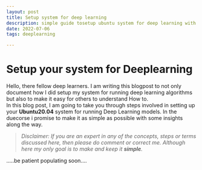 ```yaml
---
layout: post
title: Setup system for deep learning
description: simple guide tosetup ubuntu system for deep learning with cuda.
date: 2022-07-06
tags: deeplearning

---
```

# Setup your system for Deeplearning  

Hello, there fellow deep learners. I am writing this blogpost to not only document how I did setup my system for running deep learning algorithms but also to make it easy for others to understand How to.  
In this blog post, I am going to take you through steps involved in setting up your __Ubuntu20.04__ system for running Deep Learning models. In the duecorse i promise to make it as simple as possible with some insights along the way.  

> *Disclaimer: If you are an expert in any of the concepts, steps or terms discussed here, then please do comment or correct me. Although here my only goal is to make and keep it __simple__.*   

.....be patient populating soon....
